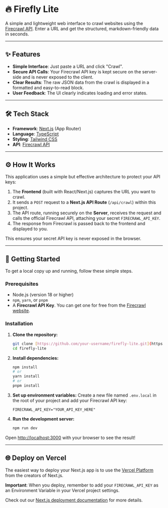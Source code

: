 # 🔥 Firefly Lite

A simple and lightweight web interface to crawl websites using the [Firecrawl API](https://firecrawl.dev). Enter a URL and get the structured, markdown-friendly data in seconds.



---

## ✨ Features

* **Simple Interface**: Just paste a URL and click "Crawl".
* **Secure API Calls**: Your Firecrawl API key is kept secure on the server-side and is never exposed to the client.
* **Clear Results**: The raw JSON data from the crawl is displayed in a formatted and easy-to-read block.
* **User Feedback**: The UI clearly indicates loading and error states.

---

## 🛠️ Tech Stack

* **Framework**: [Next.js](https://nextjs.org/) (App Router)
* **Language**: [TypeScript](https://www.typescriptlang.org/)
* **Styling**: [Tailwind CSS](https://tailwindcss.com/)
* **API**: [Firecrawl API](https://firecrawl.dev)

---

## ⚙️ How It Works

This application uses a simple but effective architecture to protect your API keys:

1.  The **Frontend** (built with React/Next.js) captures the URL you want to crawl.
2.  It sends a `POST` request to a **Next.js API Route** (`/api/crawl`) within this project.
3.  The API route, running securely on the **Server**, receives the request and calls the official Firecrawl API, attaching your secret `FIRECRAWL_API_KEY`.
4.  The response from Firecrawl is passed back to the frontend and displayed to you.

This ensures your secret API key is never exposed in the browser.

---

## 🚀 Getting Started

To get a local copy up and running, follow these simple steps.

### Prerequisites

* Node.js (version 18 or higher)
* `npm`, `yarn`, or `pnpm`
* A **Firecrawl API Key**. You can get one for free from the [Firecrawl website](https://www.firecrawl.dev/).

### Installation

1.  **Clone the repository:**
    ```bash
    git clone [https://github.com/your-username/firefly-lite.git](https://github.com/your-username/firefly-lite.git)
    cd firefly-lite
    ```
2.  **Install dependencies:**
    ```bash
    npm install
    # or
    yarn install
    # or
    pnpm install
    ```
3.  **Set up environment variables:**
    Create a new file named `.env.local` in the root of your project and add your Firecrawl API key:
    ```
    FIRECRAWL_API_KEY="YOUR_API_KEY_HERE"
    ```
4.  **Run the development server:**
    ```bash
    npm run dev
    ```

Open [http://localhost:3000](http://localhost:3000) with your browser to see the result!

---

## 🌐 Deploy on Vercel

The easiest way to deploy your Next.js app is to use the [Vercel Platform](https://vercel.com/new?utm_medium=default-template&filter=next.js&utm_source=create-next-app&utm_campaign=create-next-app-readme) from the creators of Next.js.

**Important**: When you deploy, remember to add your `FIRECRAWL_API_KEY` as an Environment Variable in your Vercel project settings.

Check out our [Next.js deployment documentation](https://nextjs.org/docs/app/building-your-application/deploying) for more details.
